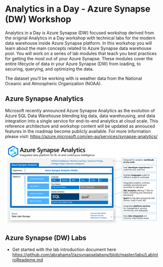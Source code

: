 # Analytics in a Day - Azure Synapse (DW) Workshop

Analytics in a Day is Azure Synapse (DW) focused workshop derived from the original Analytics in a Day workshop with technical labs for the modern data warehouse inside Azure Synapse platform. In this workshop you will learn about the main concepts related to Azure Synapse data warehouse pool. You will work on a series of lab modules that teach you best practices for getting the most out of your Azure Synapse. These modules cover the entire lifecycle of data in your Azure Synapse (DW) from loading, to securing, querying, and optimizing the data.

The dataset you’ll be working with is weather data from the National Oceanic and Atmospheric Organization (NOAA).

## Azure Synapse Analytics
Microsoft recently announced Azure Synapse Analytics as the evolution of Azure SQL Data Warehouse blending big data, data warehousing, and data integration into a single service for end-to-end analytics at cloud scale. This reference architecture and workshop content will be updated as annouced features in the roadmap become publicly available. For more information please visit: https://azure.microsoft.com/en-au/services/synapse-analytics/

![Azure Synapse Info](/Media/AzureSynapse.png)

## Azure Synapse (DW) Labs

* Get started with the lab introduction document here https://github.com/abrahams1/azsynapselabsny/blob/master/labs/LabIntroReademe.md

